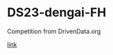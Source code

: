 # DS23-dengai-FH

Competition from DrivenData.org

[link](https://www.drivendata.org/competitions/44/dengai-predicting-disease-spread/)
